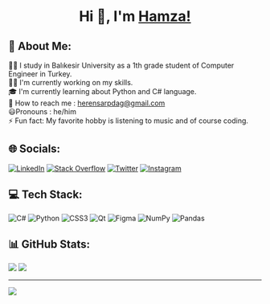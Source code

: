 <h1 align="center">Hi 👋, I'm  <a href="https://github.com/Hamza-Eren/">Hamza!</a> </h1>

## 💫 About Me:
 👨‍🎓 I study in Balıkesir University as a 1th grade student of Computer Engineer in Turkey.<br> 👨‍💻 I'm currently working on my skills.<br> 🎓 I'm currently learning about Python and C# language.<br> 📱 How to reach me : herensarpdag@gmail.com<br> 😃Pronouns : he/him<br> ⚡ Fun fact: My favorite hobby is listening to music and of course coding.

## 🌐 Socials:
[![LinkedIn](https://img.shields.io/badge/LinkedIn-%230077B5.svg?logo=linkedin&logoColor=white)](https://linkedin.com/in/hamza-eren-sarpdağ-a728b8272/) [![Stack Overflow](https://img.shields.io/badge/-Stackoverflow-FE7A16?logo=stack-overflow&logoColor=white)](https://stackoverflow.com/users/21659338) [![Twitter](https://img.shields.io/badge/-Twitter-00acee?style=flat-square&logo=Twitter&logoColor=white)](https://twitter.com/H4mz4Eren) [![Instagram](https://img.shields.io/badge/-Instagram-e4405f?style=flat-square&logo=Instagram&logoColor=white)](https://www.instagram.com/hamzaerensarpdag/)

## 💻 Tech Stack:
![C#](https://img.shields.io/badge/c%23-%23239120.svg?style=for-the-badge&logo=c-sharp&logoColor=white) ![Python](https://img.shields.io/badge/python-3670A0?style=for-the-badge&logo=python&logoColor=ffdd54) ![CSS3](https://img.shields.io/badge/css3-%231572B6.svg?style=for-the-badge&logo=css3&logoColor=white) ![Qt](https://img.shields.io/badge/Qt-%23217346.svg?style=for-the-badge&logo=Qt&logoColor=white) 	![Figma](https://img.shields.io/badge/figma-%23F24E1E.svg?style=for-the-badge&logo=figma&logoColor=white) ![NumPy](https://img.shields.io/badge/numpy-%23013243.svg?style=for-the-badge&logo=numpy&logoColor=white) ![Pandas](https://img.shields.io/badge/pandas-%23150458.svg?style=for-the-badge&logo=pandas&logoColor=white)

## 📊 GitHub Stats:
![](https://github-readme-streak-stats.herokuapp.com/?user=Hamza-Eren&theme=dark&hide_border=true)
![](https://github-readme-stats.vercel.app/api/top-langs/?username=Hamza-Eren&theme=dark&hide_border=true&include_all_commits=false&count_private=false&layout=compact)

---
[![](https://visitcount.itsvg.in/api?id=Hamza-Eren&icon=3&color=0)](https://visitcount.itsvg.in)
